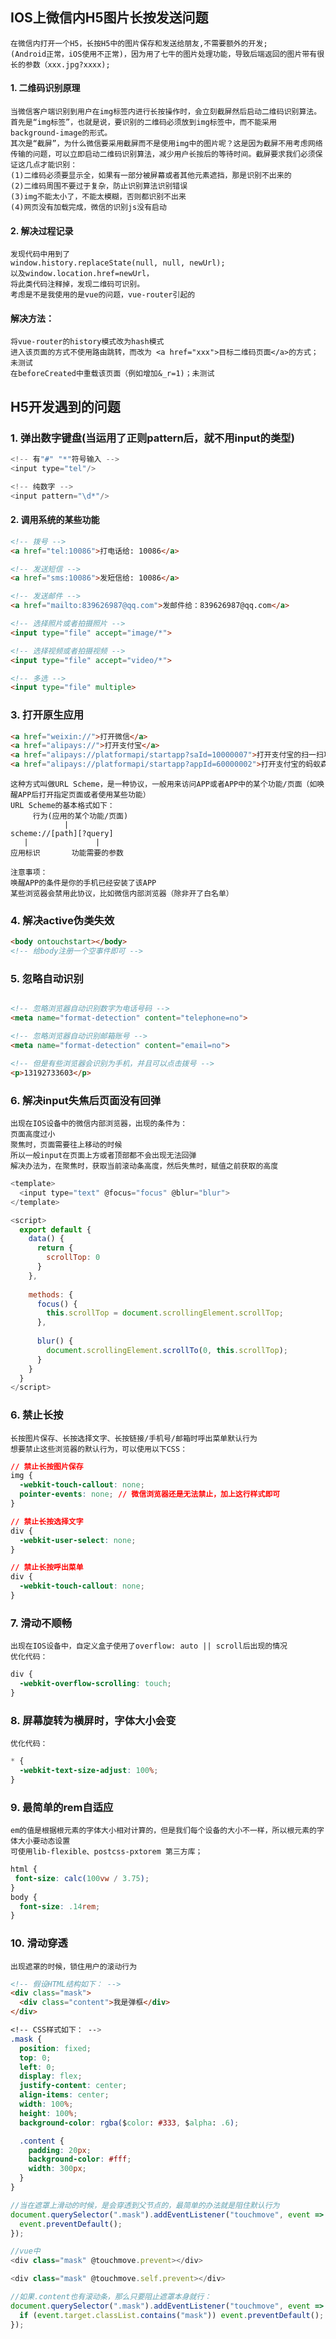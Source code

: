 ## IOS上微信内H5图片长按发送问题
	在微信内打开一个H5，长按H5中的图片保存和发送给朋友,不需要额外的开发;
	(Android正常，iOS使用不正常)，因为用了七牛的图片处理功能，导致后端返回的图片带有很长的参数（xxx.jpg?xxxx);


#### 1. 二维码识别原理
	当微信客户端识别到用户在img标签内进行长按操作时，会立刻截屏然后启动二维码识别算法。
	首先是“img标签”，也就是说，要识别的二维码必须放到img标签中，而不能采用background-image的形式。
	其次是“截屏”，为什么微信要采用截屏而不是使用img中的图片呢？这是因为截屏不用考虑网络传输的问题，可以立即启动二维码识别算法，减少用户长按后的等待时间。截屏要求我们必须保证这几点才能识别：
	(1)二维码必须要显示全，如果有一部分被屏幕或者其他元素遮挡，那是识别不出来的
	(2)二维码周围不要过于复杂，防止识别算法识别错误
	(3)img不能太小了，不能太模糊，否则都识别不出来
	(4)网页没有加载完成，微信的识别js没有启动

#### 2. 解决过程记录
	发现代码中用到了
	window.history.replaceState(null, null, newUrl);
	以及window.location.href=newUrl，
	将此类代码注释掉，发现二维码可识别。
	考虑是不是我使用的是vue的问题，vue-router引起的

#### 解决方法：
	将vue-router的history模式改为hash模式
	进入该页面的方式不使用路由跳转，而改为 <a href="xxx">目标二维码页面</a>的方式；未测试
	在beforeCreated中重载该页面（例如增加&_r=1)；未测试

## H5开发遇到的问题
### 1. 弹出数字键盘(当运用了正则pattern后，就不用input的类型)
```javascript
<!-- 有"#" "*"符号输入 -->
<input type="tel"/>

<!-- 纯数字 -->
<input pattern="\d*"/>

```


####  2. 调用系统的某些功能

```html
<!-- 拨号 -->
<a href="tel:10086">打电话给: 10086</a>

<!-- 发送短信 -->
<a href="sms:10086">发短信给: 10086</a>

<!-- 发送邮件 -->
<a href="mailto:839626987@qq.com">发邮件给：839626987@qq.com</a>

<!-- 选择照片或者拍摄照片 -->
<input type="file" accept="image/*">

<!-- 选择视频或者拍摄视频 -->
<input type="file" accept="video/*">

<!-- 多选 -->
<input type="file" multiple>
```

### 3. 打开原生应用
```html
<a href="weixin://">打开微信</a>
<a href="alipays://">打开支付宝</a>
<a href="alipays://platformapi/startapp?saId=10000007">打开支付宝的扫一扫功能</a>
<a href="alipays://platformapi/startapp?appId=60000002">打开支付宝的蚂蚁森林</a>
```
```
这种方式叫做URL Scheme，是一种协议，一般用来访问APP或者APP中的某个功能/页面（如唤醒APP后打开指定页面或者使用某些功能）
URL Scheme的基本格式如下：
     行为(应用的某个功能/页面)
            |
scheme://[path][?query]
   |               |
应用标识       功能需要的参数

注意事项：
唤醒APP的条件是你的手机已经安装了该APP
某些浏览器会禁用此协议，比如微信内部浏览器（除非开了白名单）
```

### 4. 解决active伪类失效
```html
<body ontouchstart></body>
<!-- 给body注册一个空事件即可 -->
```

###  5. 忽略自动识别
```html

<!-- 忽略浏览器自动识别数字为电话号码 -->
<meta name="format-detection" content="telephone=no">

<!-- 忽略浏览器自动识别邮箱账号 -->
<meta name="format-detection" content="email=no">

<!-- 但是有些浏览器会识别为手机，并且可以点击拨号 -->
<p>13192733603</p>
```


###  6. 解决input失焦后页面没有回弹
```
出现在IOS设备中的微信内部浏览器，出现的条件为：
页面高度过小
聚焦时，页面需要往上移动的时候
所以一般input在页面上方或者顶部都不会出现无法回弹
解决办法为，在聚焦时，获取当前滚动条高度，然后失焦时，赋值之前获取的高度
```

```javascript
<template>
  <input type="text" @focus="focus" @blur="blur">
</template>

<script>
  export default {
    data() {
      return {
        scrollTop: 0
      }
    },
    
    methods: {
      focus() {
        this.scrollTop = document.scrollingElement.scrollTop;
      },
      
      blur() {
        document.scrollingElement.scrollTo(0, this.scrollTop);
      }
    }
  }
</script>
```

### 6. 禁止长按
```
长按图片保存、长按选择文字、长按链接/手机号/邮箱时呼出菜单默认行为
想要禁止这些浏览器的默认行为，可以使用以下CSS：
```

```css
// 禁止长按图片保存
img {
  -webkit-touch-callout: none;
  pointer-events: none; // 微信浏览器还是无法禁止，加上这行样式即可
}

// 禁止长按选择文字
div {
  -webkit-user-select: none;
}

// 禁止长按呼出菜单
div {
  -webkit-touch-callout: none;
}
```

### 7. 滑动不顺畅
```
出现在IOS设备中，自定义盒子使用了overflow: auto || scroll后出现的情况
优化代码：
```

```css
div {
  -webkit-overflow-scrolling: touch;
}
```
### 8. 屏幕旋转为横屏时，字体大小会变
```
优化代码：
```
```css
* {
  -webkit-text-size-adjust: 100%;
}
```

### 9. 最简单的rem自适应
```
em的值是根据根元素的字体大小相对计算的，但是我们每个设备的大小不一样，所以根元素的字体大小要动态设置
可使用lib-flexible、postcss-pxtorem 第三方库；
```

```css
html {
 font-size: calc(100vw / 3.75);
}
body {
  font-size: .14rem;
}
```

### 10. 滑动穿透
```
出现遮罩的时候，锁住用户的滚动行为
```
```html
<!-- 假设HTML结构如下： -->
<div class="mask">
  <div class="content">我是弹框</div>
</div>
```
```css
<!-- CSS样式如下： -->
.mask {
  position: fixed;
  top: 0;
  left: 0;
  display: flex;
  justify-content: center;
  align-items: center;
  width: 100%;
  height: 100%;
  background-color: rgba($color: #333, $alpha: .6);

  .content {
    padding: 20px;
    background-color: #fff;
    width: 300px;
  }
}
```

```javascript
//当在遮罩上滑动的时候，是会穿透到父节点的，最简单的办法就是阻住默认行为
document.querySelector(".mask").addEventListener("touchmove", event => {
  event.preventDefault();
});
```

```javascript
//vue中
<div class="mask" @touchmove.prevent></div>

<div class="mask" @touchmove.self.prevent></div>
```

```javascript
//如果.content也有滚动条，那么只要阻止遮罩本身就行：
document.querySelector(".mask").addEventListener("touchmove", event => {
  if (event.target.classList.contains("mask")) event.preventDefault();
});
```


